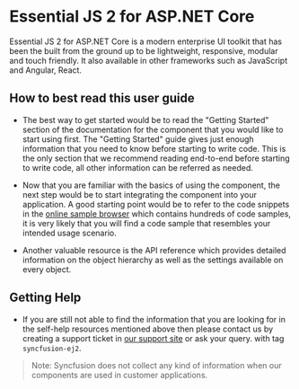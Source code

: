 # Essential JS 2 for ASP.NET Core

Essential JS 2 for ASP.NET Core is a modern enterprise UI toolkit that has been the built from the ground up to be lightweight, responsive, modular and touch friendly. It also available in other frameworks such as JavaScript and Angular, React.

## How to best read this user guide

* The best way to get started would be to read the "Getting Started" section of the
documentation for the component that you would like to start using first. The "Getting Started"
guide gives just enough information that you need to know before starting to write code.
This is the only section that we recommend reading end-to-end before starting to write code,
all other information can be referred as needed.

* Now that you are familiar with the basics of using the component, the next step would
be to start integrating the component into your application. A good starting point
would be to refer to the code snippets in the [online sample browser](http://ej2.syncfusion.com/aspnetcore/)
which contains hundreds of code samples, it is very likely that you will find
a code sample that resembles your intended usage scenario.

* Another valuable resource is the API reference which provides detailed information on
the object hierarchy as well as the settings available on every object.

## Getting Help

* If you are still not able to find the information that you are looking for in the
self-help resources mentioned above then please contact us by creating a support ticket
in [our support site](http://syncfusion.com/support) or ask your query.
with tag `syncfusion-ej2`.

>Note: Syncfusion does not collect any kind of information when our components are used in customer applications.